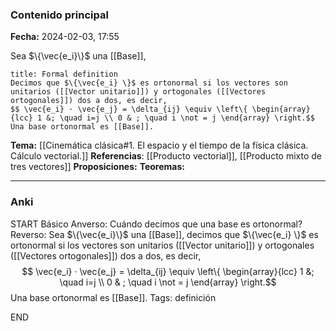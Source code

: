 ### Contenido principal

**Fecha:** 2024-02-03, 17:55

Sea $\{\vec{e_i}\}$ una [[Base]],
```ad-formal
title: Formal definition
Decimos que $\{\vec{e_i} \}$ es ortonormal si los vectores son unitarios ([[Vector unitario]]) y ortogonales ([[Vectores ortogonales]]) dos a dos, es decir,
$$ \vec{e_i} · \vec{e_j} = \delta_{ij} \equiv \left\{ \begin{array}{lcc} 1 &; \quad i=j \\ 0 & ; \quad i \not = j \end{array} \right.$$
Una base ortonormal es [[Base]].
```


**Tema:** [[Cinemática clásica#1. El espacio y el tiempo de la física clásica. Cálculo vectorial.]]
**Referencias**: [[Producto vectorial]], [[Producto mixto de tres vectores]]
**Proposiciones:**
**Teoremas:**

---
### Anki

START
Básico
Anverso: Cuándo decimos que una base es ortonormal?
Reverso: Sea $\{\vec{e_i}\}$ una [[Base]], decimos que $\{\vec{e_i} \}$ es ortonormal si los vectores son unitarios ([[Vector unitario]]) y ortogonales ([[Vectores ortogonales]]) dos a dos, es decir,
$$ \vec{e_i} · \vec{e_j} = \delta_{ij} \equiv \left\{ \begin{array}{lcc} 1 &; \quad i=j \\ 0 & ; \quad i \not = j \end{array} \right.$$
Una base ortonormal es [[Base]].
Tags: definición
<!--ID: 1707241941344-->
END

